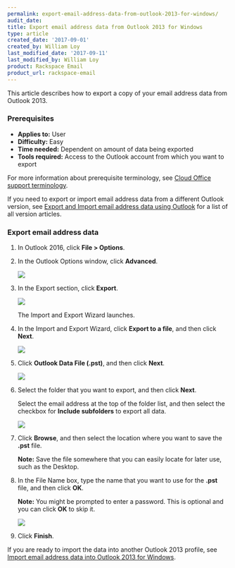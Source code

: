 ```yaml
---
permalink: export-email-address-data-from-outlook-2013-for-windows/
audit_date:
title: Export email address data from Outlook 2013 for Windows
type: article
created_date: '2017-09-01'
created_by: William Loy
last_modified_date: '2017-09-11'
last_modified_by: William Loy
product: Rackspace Email
product_url: rackspace-email
---
```


This article describes how to export a copy of your email address data from Outlook 2013.

### Prerequisites

- **Applies to:** User
- **Difficulty:** Easy
- **Time needed:** Dependent on amount of data being exported
- **Tools required:**  Access to the Outlook account from which you want to export

For more information about prerequisite terminology, see [Cloud Office support terminology](/how-to/cloud-office-support-terminology).


If you need to export or import email address data from a different Outlook version, see [Export and Import email address data using Outlook](/how-to/export-and-import-email-address-data-using-outlook) for a list of all version articles.

### Export email address data

1. In Outlook 2016, click **File > Options**.
2. In the Outlook Options window, click **Advanced**.

    <img src="{% asset_path rackspace-email/export-email-address-data-from-outlook-2013-for-windows/advanced2013.png %}" />

3. In the Export section, click **Export**.

    <img src="{% asset_path rackspace-email/export-email-address-data-from-outlook-2013-for-windows/export2013.png %}" />
    
    The Import and Export Wizard launches.

4. In the Import and Export Wizard, click **Export to a file**, and then click **Next**.

    <img src="{% asset_path rackspace-email/export-email-address-data-from-outlook-2013-for-windows/export_to_file2013.png %}" />

5. Click **Outlook Data File (.pst)**, and then click **Next**.

    <img src="{% asset_path rackspace-email/export-email-address-data-from-outlook-2013-for-windows/outlook_data_file2013.png %}" />

6. Select the folder that you want to export, and then click **Next**. 

   Select the email address at the top of the folder list, and then select the checkbox for **Include subfolders** to export all data.

    <img src="{% asset_path rackspace-email/export-email-address-data-from-outlook-2013-for-windows/export_folder_list2013.png %}" />

8. Click **Browse**, and then select the location where you want to save the **.pst** file.

    **Note:** Save the file somewhere that you can easily locate for later use, such as the Desktop.

9. In the File Name box, type the name that you want to use for the **.pst** file, and then click **OK**.

    **Note:** You might be prompted to enter a password. This is optional and you can click **OK** to skip it.

    <img src="{% asset_path rackspace-email/export-email-address-data-from-outlook-2013-for-windows/browse_finish2013.png %}" />

10. Click **Finish**.

If you are ready to import the data into another Outlook 2013 profile, see [Import email address data into Outlook 2013 for Windows](/how-to/import-email-address-data-into-outlook-2013-for-windows).
